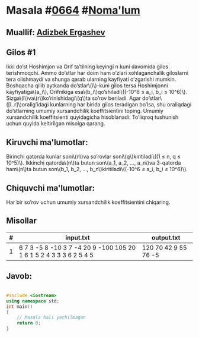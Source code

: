 
<h1>Masala #<a href="https://robocontest.uz/tasks/0664">0664</a> #<a href="https://robocontest.uz/tasks?category=1">Noma'lum</a></h1>
<h2> Muallif: <a href="https://robocontest.uz/profile/adizbek">Adizbek Ergashev</a></h2>
<h2>Gilos #1</h2>
<p>Ikki do’st Hoshimjon va Orif ta’tilning keyingi n kuni davomida gilos terishmoqchi. Ammo do’stlar har doim ham o’zlari xohlaganchalik giloslarni tera olishmaydi va shunga qarab ularning kayfiyati o’zgarishi mumkin. Boshqacha qilib aytkanda do’stlar\(i\)-kuni gilos tersa Hoshimjonni kayfiyatiga\(a_i\), Orifnikiga esa\(b_i\)qo’shiladi\((-10^6 ≤ a_i, b_i ≤ 10^6)\).
Sizga\(l\)va\(r\)ko’rinishidagi\(q\)ta so’rov beriladi. Agar do’stlar\([l..r]\)oralig’idagi kunlarning har birida gilos teradigan bo’lsa, shu oraliqdagi do’stlarning umumiy xursandchilik koeffitsientini toping. Umumiy xursandchilik koeffitsienti quyidagicha hisoblanadi:
To’liqroq tushunish uchun quyida keltirilgan misolga qarang.</p>
<h2>Kiruvchi ma'lumotlar:</h2>
<p>Birinchi qatorda kunlar soni\(n\)va so’rovlar soni\(q\)kiritiladi\((1 ≤ n, q ≤ 10^5)\). Ikkinchi qatorda\(n\)ta butun son\(a_1, a_2, ..., a_n\)va 3-qatorda ham\(n\)ta butun son\(b_1, b_2, ..., b_n\)kiritiladi\((-10^6 ≤ a_i, b_i ≤ 10^6)\).</p>
<h2>Chiquvchi ma'lumotlar:</h2>
<p>Har bir so’rov uchun umumiy xursandchilik koeffitsientini chiqaring.</p>
<h2>Misollar</h2>
<table>
    <thead>
        <tr>
            <th>#</th>
            <th>input.txt</th>
            <th>output.txt</th>
        </tr>
    </thead>
    <tbody>
            <tr>
                <td>1</td>
                <td>6 7
3 -5 8 -10 3 7
-4 20 9 -100 105 20
1 6
1 5
2 4
3 3
3 6
2 5
4 5</td>
                <td>120
70
42
9
55
76
-5</td>
            </tr>
    </tbody>
    </table>
    
<h2>Javob:</h2>

######
```cpp
#include <iostream>
using namespace std;
int main()
{
    // Masala hali yechilmagan
    return 0;
}
```
